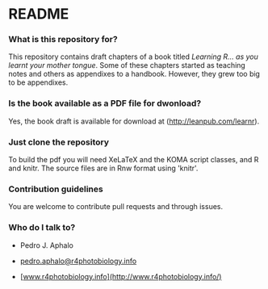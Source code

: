 # README #

### What is this repository for? ###

This repository contains draft chapters of a book titled _Learning R... as you learnt your mother tongue_. 
Some of these chapters started as teaching notes and others as appendixes to a handbook. However, they grew too big to be appendixes. 

### Is the book available as a PDF file for dwonload? ###

Yes, the book draft is available for download at (http://leanpub.com/learnr).

### Just clone the repository ###

To build the pdf you will need XeLaTeX and the KOMA script classes, and R and knitr. The source files are in Rnw format using 'knitr'.

### Contribution guidelines ###

You are welcome to contribute pull requests and through issues.

### Who do I talk to? ###

* Pedro J. Aphalo 

* [pedro.aphalo@r4photobiology.info](mailto:pedro.aphalo@r4photobiology.info)

* [www.r4photobiology.info](http://www.r4photobiology.info/)